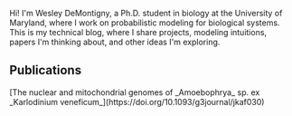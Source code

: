 Hi! I'm Wesley DeMontigny, a Ph.D. student in biology at the University of Maryland, where I work on probabilistic modeling for biological systems. This is my technical blog, where I share projects, modeling intuitions, papers I'm thinking about, and other ideas I'm exploring.
<h2 class="post-list-heading">Publications</h2>
[The nuclear and mitochondrial genomes of _Amoebophrya_ sp. ex _Karlodinium veneficum_](https://doi.org/10.1093/g3journal/jkaf030)
